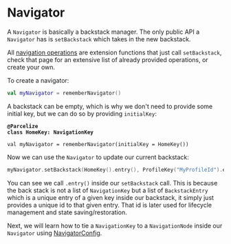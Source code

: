 # Navigator

A `Navigator` is basically a backstack manager. The only public API a `Navigator` has is `setBackstack` which takes in the new backstack.

All [navigation operations](navigation-operations.md) are extension functions that just call `setBackstack`, check that page for an extensive list of already provided operations, or create your own.

To create a navigator:

```kotlin
val myNavigator = rememberNavigator()
```

A backstack can be empty, which is why we don't need to provide some initial key, but we can do so by providing `initialKey`:

<pre class="language-kotlin"><code class="lang-kotlin"><strong>@Parcelize
</strong><strong>class HomeKey: NavigationKey
</strong>
val myNavigator = rememberNavigator(initialKey = HomeKey())
</code></pre>

Now we can use the `Navigator` to update our current backstack:

```kotlin
myNavigator.setBackstack(HomeKey().entry(), ProfileKey("MyProfileId").entry())
```

You can see we call `.entry()` inside our `setBackstack` call. This is because the back stack is not a list of `NavigationKey` but a list of `BackstackEntry` which is a unique entry of a given key inside our backstack, it simply just provides a unique id to that given entry. That id is later used for lifecycle management and state saving/restoration.

Next, we will learn how to tie a `NavigationKey` to a `NavigationNode` inside our `Navigator` using [NavigatorConfig](../../navigator-config.md).
